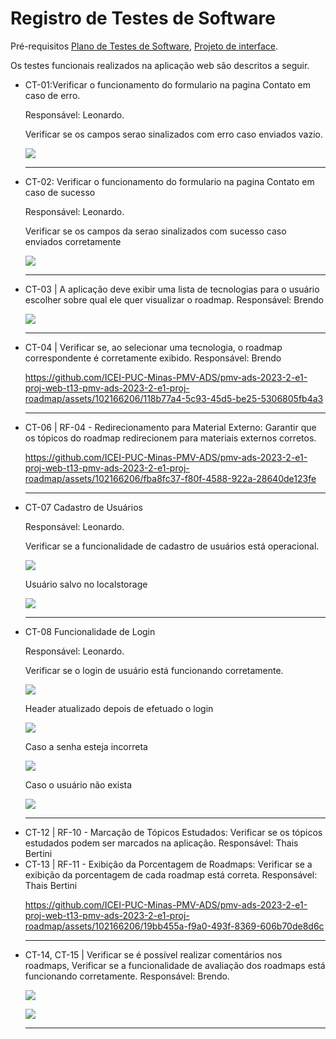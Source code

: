 # Registro de Testes de Software

Pré-requisitos [Plano de Testes de Software](https://github.com/ICEI-PUC-Minas-PMV-ADS/ads-e1-exemplo-vida-de-estudante/blob/main/documentos/07-Plano%20de%20Testes%20de%20Software.md), [Projeto de interface](https://github.com/ICEI-PUC-Minas-PMV-ADS/pmv-ads-2023-2-e1-proj-web-t13-pmv-ads-2023-2-e1-proj-roadmap/blob/main/documentos/04-Projeto%20de%20Interface.md).

Os testes funcionais realizados na aplicação web são descritos a seguir.

<ul>

  <li>CT-01:Verificar o funcionamento do formulario na pagina Contato em caso de erro. 
    <p>Responsável: Leonardo.</p>
    <p>Verificar se os campos serao sinalizados com erro caso enviados vazio.</p>
    <img src="./img/ct-01.png"/>
  </li>


<hr>

  <li>CT-02: Verificar o funcionamento do formulario na pagina Contato em caso de sucesso
    <p>Responsável: Leonardo.</p>
    <p>Verificar se os campos da serao sinalizados com sucesso caso enviados corretamente</p>
    <img src="./img/ct-02.png"/>
  </li>

<hr>

 <li>CT-03 | A aplicação deve exibir uma lista de tecnologias para o usuário escolher sobre qual ele quer visualizar o roadmap.
 Responsável: Brendo

![](ct03.png)

 </li>

<hr>

<li>CT-04 | Verificar se, ao selecionar uma tecnologia, o roadmap correspondente é corretamente exibido.
 Responsável: Brendo

https://github.com/ICEI-PUC-Minas-PMV-ADS/pmv-ads-2023-2-e1-proj-web-t13-pmv-ads-2023-2-e1-proj-roadmap/assets/102166206/118b77a4-5c93-45d5-be25-5306805fb4a3

</li>

<hr>
<li>
CT-06 | RF-04 - Redirecionamento para Material Externo:	Garantir que os tópicos do roadmap redirecionem para materiais externos corretos.


https://github.com/ICEI-PUC-Minas-PMV-ADS/pmv-ads-2023-2-e1-proj-web-t13-pmv-ads-2023-2-e1-proj-roadmap/assets/102166206/fba8fc37-f80f-4588-922a-28640de123fe


</li>
<hr>

<li>CT-07 Cadastro de Usuários
  <p>Responsável: Leonardo.</p>
  <p>Verificar se a funcionalidade de cadastro de usuários está operacional.</p>
  <img src="./img/ct-07-a.png"/>
  <p>Usuário salvo no localstorage</p>
  <img src="./img/ct-07-b.png"/>
</li>

<hr>

<li>CT-08 Funcionalidade de Login
  <p>Responsável: Leonardo.</p>
  <p>Verificar se o login de usuário está funcionando corretamente.</p>
  <img src="./img/ct-08-a.png"/>
  <p>Header atualizado depois de efetuado o login</p>
  <img src="./img/ct-08-b.png"/>
  <p>Caso a senha esteja incorreta</p>
  <img src="./img/ct-08-c.png"/>
  <p>Caso o usuário não exista</p>
  <img src="./img/ct-08-d.png"/>
</li>

 <hr>
  <li>CT-12 | RF-10 - Marcação de Tópicos Estudados: Verificar se os tópicos estudados podem ser marcados na aplicação.
  Responsável: Thais Bertini
  </li>

<li>CT-13 | RF-11 - Exibição da Porcentagem de Roadmaps: Verificar se a exibição da porcentagem de cada roadmap está correta.
  Responsável: Thais Bertini
</li>

https://github.com/ICEI-PUC-Minas-PMV-ADS/pmv-ads-2023-2-e1-proj-web-t13-pmv-ads-2023-2-e1-proj-roadmap/assets/102166206/19bb455a-f9a0-493f-8369-606b70de8d6c

  </li>
<hr>
  <li> CT-14, CT-15 | Verificar se é possível realizar comentários nos roadmaps, Verificar se a funcionalidade de avaliação dos roadmaps está funcionando corretamente.
  Responsável: Brendo.

![](teste-barra-comentarios.png)

![](teste-barra-comentarios2.png)

  </li>
<hr>

</ul>
